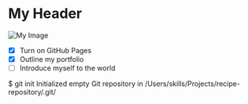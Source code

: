 # My Header 
![My Image](https://octodex.github.com/images/yaktocat.png)

- [x] Turn on GitHub Pages
- [x] Outline my portfolio
- [ ] Introduce myself to the world
      
$ git init
Initialized empty Git repository in /Users/skills/Projects/recipe-repository/.git/


